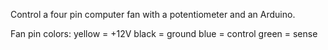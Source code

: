 Control a four pin computer fan with a potentiometer and an Arduino.

Fan pin colors:
yellow = +12V
black = ground
blue = control
green = sense
